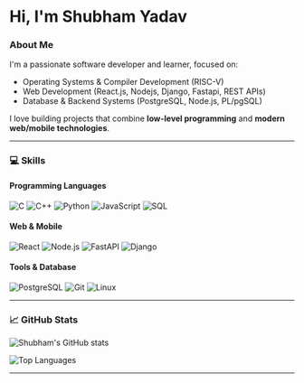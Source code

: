 # Hi, I'm Shubham Yadav 

###  About Me
I'm a passionate software developer and learner, focused on:

- Operating Systems & Compiler Development (RISC-V)
- Web Development (React.js, Nodejs, Django, Fastapi, REST APIs)
- Database & Backend Systems (PostgreSQL, Node.js, PL/pgSQL)

I love building projects that combine **low-level programming** and **modern web/mobile technologies**.

---

### 💻 Skills

#### Programming Languages
![C](https://img.shields.io/badge/C-00599C?style=for-the-badge&logo=c&logoColor=white)
![C++](https://img.shields.io/badge/C++-00599C?style=for-the-badge&logo=c%2B%2B&logoColor=white)
![Python](https://img.shields.io/badge/Python-3776AB?style=for-the-badge&logo=python&logoColor=white)
![JavaScript](https://img.shields.io/badge/JavaScript-F7DF1E?style=for-the-badge&logo=javascript&logoColor=black)
![SQL](https://img.shields.io/badge/SQL-003B57?style=for-the-badge&logo=mysql&logoColor=white)

#### Web & Mobile
![React](https://img.shields.io/badge/React-20232A?style=for-the-badge&logo=react&logoColor=61DAFB)
![Node.js](https://img.shields.io/badge/Node.js-339933?style=for-the-badge&logo=node.js&logoColor=white)
![FastAPI](https://img.shields.io/badge/FastAPI-009688?style=for-the-badge&logo=fastapi&logoColor=white)
![Django](https://img.shields.io/badge/Django-092E20?style=for-the-badge&logo=django&logoColor=white)

#### Tools & Database
![PostgreSQL](https://img.shields.io/badge/PostgreSQL-336791?style=for-the-badge&logo=postgresql&logoColor=white)
![Git](https://img.shields.io/badge/Git-F05032?style=for-the-badge&logo=git&logoColor=white)
![Linux](https://img.shields.io/badge/Linux-FCC624?style=for-the-badge&logo=linux&logoColor=black)

---

 
### 📈 GitHub Stats

![Shubham's GitHub stats](https://github-readme-stats.vercel.app/api?username=Shubham04567&show_icons=true&theme=radical&count_private=true&hide=stars)

![Top Languages](https://github-readme-stats.vercel.app/api/top-langs/?username=Shubham04567&layout=compact&theme=radical)

---
